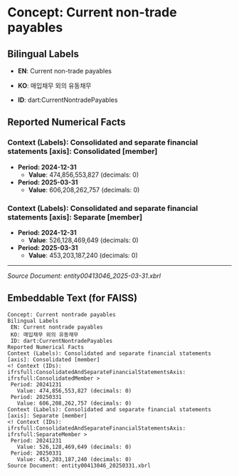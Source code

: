 # Concept: Current non-trade payables

## Bilingual Labels
- **EN**: Current non-trade payables
- **KO**: 매입채무 외의 유동채무

- **ID**: dart:CurrentNontradePayables

## Reported Numerical Facts

### **Context (Labels): Consolidated and separate financial statements [axis]: Consolidated [member]**
<!-- Context (IDs): ifrs-full:ConsolidatedAndSeparateFinancialStatementsAxis: ifrs-full:ConsolidatedMember -->
- **Period: 2024-12-31**
  - **Value**: 474,856,553,827 (decimals: 0)
- **Period: 2025-03-31**
  - **Value**: 606,208,262,757 (decimals: 0)

### **Context (Labels): Consolidated and separate financial statements [axis]: Separate [member]**
<!-- Context (IDs): ifrs-full:ConsolidatedAndSeparateFinancialStatementsAxis: ifrs-full:SeparateMember -->
- **Period: 2024-12-31**
  - **Value**: 526,128,469,649 (decimals: 0)
- **Period: 2025-03-31**
  - **Value**: 453,203,187,240 (decimals: 0)

---
*Source Document: entity00413046_2025-03-31.xbrl*
## Embeddable Text (for FAISS)
```text
Concept: Current nontrade payables
Bilingual Labels
 EN: Current nontrade payables
 KO: 매입채무 외의 유동채무
 ID: dart:CurrentNontradePayables
Reported Numerical Facts
Context (Labels): Consolidated and separate financial statements [axis]: Consolidated [member]
<! Context (IDs): ifrsfull:ConsolidatedAndSeparateFinancialStatementsAxis: ifrsfull:ConsolidatedMember >
 Period: 20241231
   Value: 474,856,553,827 (decimals: 0)
 Period: 20250331
   Value: 606,208,262,757 (decimals: 0)
Context (Labels): Consolidated and separate financial statements [axis]: Separate [member]
<! Context (IDs): ifrsfull:ConsolidatedAndSeparateFinancialStatementsAxis: ifrsfull:SeparateMember >
 Period: 20241231
   Value: 526,128,469,649 (decimals: 0)
 Period: 20250331
   Value: 453,203,187,240 (decimals: 0)
Source Document: entity00413046_20250331.xbrl
```